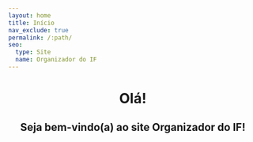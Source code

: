 ```yaml
---
layout: home
title: Início
nav_exclude: true
permalink: /:path/
seo:
  type: Site
  name: Organizador do IF
---
```


<h1 align="center"> <span style='font-weight: bold;'>Olá!</span> </h1>
<h2 align="center">Seja bem-vindo(a) ao site<span style='font-weight: bold;'> Organizador do IF</span>!</h2>
